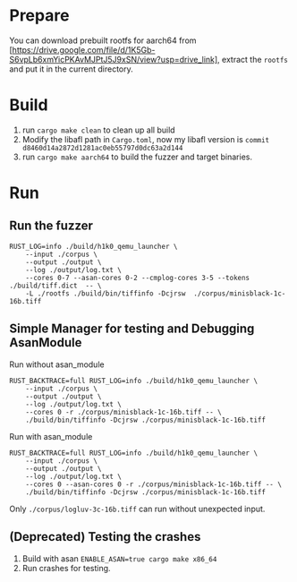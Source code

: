 # Prepare
You can download prebuilt rootfs for aarch64 from [https://drive.google.com/file/d/1K5Gb-S6vpLb6xmYicPKAvMJPtJ5J9xSN/view?usp=drive_link], extract the `rootfs` and put it in the current directory.

# Build
1. run `cargo make clean` to clean up all build
2. <Optional> Modify the libafl path in `Cargo.toml`, now my libafl version is `commit d8460d14a2872d1281ac0eb55797d0dc63a2d144` 
3. run `cargo make aarch64` to build the fuzzer and target binaries.

# Run
## Run the fuzzer
```
RUST_LOG=info ./build/h1k0_qemu_launcher \
    --input ./corpus \
    --output ./output \
    --log ./output/log.txt \
    --cores 0-7 --asan-cores 0-2 --cmplog-cores 3-5 --tokens ./build/tiff.dict  -- \
    -L ./rootfs ./build/bin/tiffinfo -Dcjrsw  ./corpus/minisblack-1c-16b.tiff
```

## Simple Manager for testing and Debugging AsanModule
Run without asan_module
```
RUST_BACKTRACE=full RUST_LOG=info ./build/h1k0_qemu_launcher \
    --input ./corpus \
    --output ./output \
    --log ./output/log.txt \
    --cores 0 -r ./corpus/minisblack-1c-16b.tiff -- \ 
    ./build/bin/tiffinfo -Dcjrsw ./corpus/minisblack-1c-16b.tiff
```

Run with asan_module
```
RUST_BACKTRACE=full RUST_LOG=info ./build/h1k0_qemu_launcher \
    --input ./corpus \
    --output ./output \
    --log ./output/log.txt \
    --cores 0 --asan-cores 0 -r ./corpus/minisblack-1c-16b.tiff -- \
    ./build/bin/tiffinfo -Dcjrsw ./corpus/minisblack-1c-16b.tiff
```

Only `./corpus/logluv-3c-16b.tiff` can run without unexpected input.

## (Deprecated) Testing the crashes
1. Build with asan `ENABLE_ASAN=true cargo make x86_64`
2. Run crashes for testing.